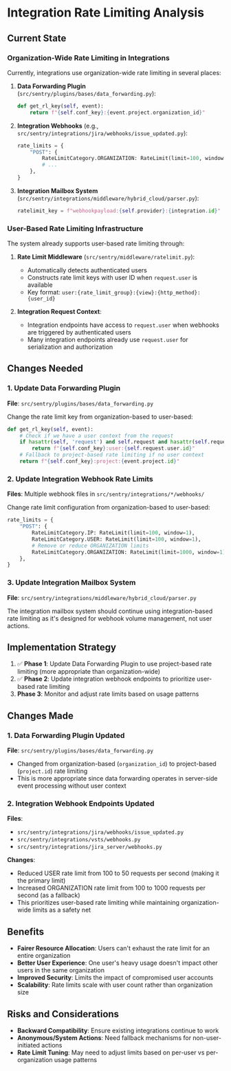 # Integration Rate Limiting Analysis

## Current State

### Organization-Wide Rate Limiting in Integrations

Currently, integrations use organization-wide rate limiting in several places:

1. **Data Forwarding Plugin** (`src/sentry/plugins/bases/data_forwarding.py`):
   ```python
   def get_rl_key(self, event):
       return f"{self.conf_key}:{event.project.organization_id}"
   ```

2. **Integration Webhooks** (e.g., `src/sentry/integrations/jira/webhooks/issue_updated.py`):
   ```python
   rate_limits = {
       "POST": {
           RateLimitCategory.ORGANIZATION: RateLimit(limit=100, window=1),
           # ...
       },
   }
   ```

3. **Integration Mailbox System** (`src/sentry/integrations/middleware/hybrid_cloud/parser.py`):
   ```python
   ratelimit_key = f"webhookpayload:{self.provider}:{integration.id}"
   ```

### User-Based Rate Limiting Infrastructure

The system already supports user-based rate limiting through:

1. **Rate Limit Middleware** (`src/sentry/middleware/ratelimit.py`):
   - Automatically detects authenticated users
   - Constructs rate limit keys with user ID when `request.user` is available
   - Key format: `user:{rate_limit_group}:{view}:{http_method}:{user_id}`

2. **Integration Request Context**:
   - Integration endpoints have access to `request.user` when webhooks are triggered by authenticated users
   - Many integration endpoints already use `request.user` for serialization and authorization

## Changes Needed

### 1. Update Data Forwarding Plugin

**File**: `src/sentry/plugins/bases/data_forwarding.py`

Change the rate limit key from organization-based to user-based:

```python
def get_rl_key(self, event):
    # Check if we have a user context from the request
    if hasattr(self, 'request') and self.request and hasattr(self.request, 'user') and self.request.user.is_authenticated:
        return f"{self.conf_key}:user:{self.request.user.id}"
    # Fallback to project-based rate limiting if no user context
    return f"{self.conf_key}:project:{event.project.id}"
```

### 2. Update Integration Webhook Rate Limits

**Files**: Multiple webhook files in `src/sentry/integrations/*/webhooks/`

Change rate limit configuration from organization-based to user-based:

```python
rate_limits = {
    "POST": {
        RateLimitCategory.IP: RateLimit(limit=100, window=1),
        RateLimitCategory.USER: RateLimit(limit=100, window=1),
        # Remove or reduce ORGANIZATION limits
        RateLimitCategory.ORGANIZATION: RateLimit(limit=1000, window=1),  # Higher limit as fallback
    },
}
```

### 3. Update Integration Mailbox System

**File**: `src/sentry/integrations/middleware/hybrid_cloud/parser.py`

The integration mailbox system should continue using integration-based rate limiting as it's designed for webhook volume management, not user actions.

## Implementation Strategy

1. ✅ **Phase 1**: Update Data Forwarding Plugin to use project-based rate limiting (more appropriate than organization-wide)
2. ✅ **Phase 2**: Update integration webhook endpoints to prioritize user-based rate limiting
3. **Phase 3**: Monitor and adjust rate limits based on usage patterns

## Changes Made

### 1. Data Forwarding Plugin Updated
**File**: `src/sentry/plugins/bases/data_forwarding.py`
- Changed from organization-based (`organization_id`) to project-based (`project.id`) rate limiting
- This is more appropriate since data forwarding operates in server-side event processing without user context

### 2. Integration Webhook Endpoints Updated
**Files**:
- `src/sentry/integrations/jira/webhooks/issue_updated.py`
- `src/sentry/integrations/vsts/webhooks.py`
- `src/sentry/integrations/jira_server/webhooks.py`

**Changes**:
- Reduced USER rate limit from 100 to 50 requests per second (making it the primary limit)
- Increased ORGANIZATION rate limit from 100 to 1000 requests per second (as a fallback)
- This prioritizes user-based rate limiting while maintaining organization-wide limits as a safety net

## Benefits

- **Fairer Resource Allocation**: Users can't exhaust the rate limit for an entire organization
- **Better User Experience**: One user's heavy usage doesn't impact other users in the same organization
- **Improved Security**: Limits the impact of compromised user accounts
- **Scalability**: Rate limits scale with user count rather than organization size

## Risks and Considerations

- **Backward Compatibility**: Ensure existing integrations continue to work
- **Anonymous/System Actions**: Need fallback mechanisms for non-user-initiated actions
- **Rate Limit Tuning**: May need to adjust limits based on per-user vs per-organization usage patterns
